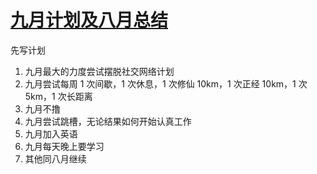 # [九月计划及八月总结](https://github.com/yihong0618/gitblog/issues/29)

先写计划
1. 九月最大的力度尝试摆脱社交网络计划
2. 九月尝试每周 1 次间歇，1 次休息，1 次修仙 10km，1 次正经 10km，1 次 5km，1 次长距离
3. 九月不撸
4. 九月尝试跳槽，无论结果如何开始认真工作
5. 九月加入英语
6. 九月每天晚上要学习
7. 其他同八月继续